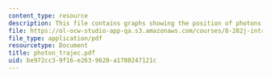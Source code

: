 ```yaml
---
content_type: resource
description: This file contains graphs showing the position of photons.
file: https://ol-ocw-studio-app-qa.s3.amazonaws.com/courses/8-282j-introduction-to-astronomy-spring-2006/be972cc39f16e2639620a1780247121c_photon_trajec.pdf
file_type: application/pdf
resourcetype: Document
title: photon_trajec.pdf
uid: be972cc3-9f16-e263-9620-a1780247121c
---
```

